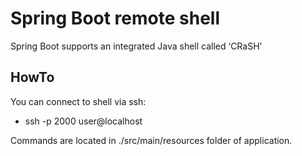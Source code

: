 # Spring Boot remote shell

Spring Boot supports an integrated Java shell called ‘CRaSH’

## HowTo

You can connect to shell via ssh: 
- ssh -p 2000 user@localhost

Commands are located in ./src/main/resources folder of application.